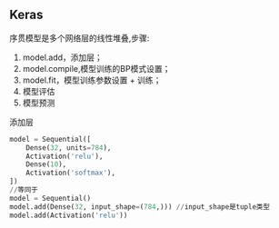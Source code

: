 ## Keras

序贯模型是多个网络层的线性堆叠,步骤:

1. model.add，添加层；
2. model.compile,模型训练的BP模式设置；
3. model.fit，模型训练参数设置 + 训练；
4. 模型评估
5. 模型预测

添加层

```python
model = Sequential([
    Dense(32, units=784),
    Activation('relu'),
    Dense(10),
    Activation('softmax'),
])
//等同于
model = Sequential()
model.add(Dense(32, input_shape=(784,))) //input_shape是tuple类型
model.add(Activation('relu'))
```

